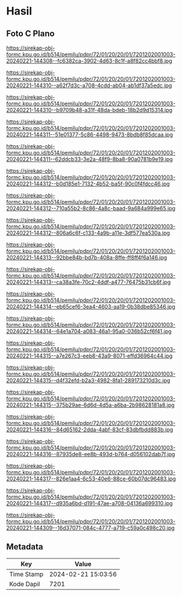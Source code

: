 # Hasil

## Foto C Plano

https://sirekap-obj-formc.kpu.go.id/b514/pemilu/pdpr/72/01/20/20/01/7201202001003-20240221-144308--fc6382ca-3902-4d63-8c1f-a8f82cc4bbf8.jpg

https://sirekap-obj-formc.kpu.go.id/b514/pemilu/pdpr/72/01/20/20/01/7201202001003-20240221-144310--a62f7d3c-a708-4cdd-ab04-ab1df37a5edc.jpg

https://sirekap-obj-formc.kpu.go.id/b514/pemilu/pdpr/72/01/20/20/01/7201202001003-20240221-144310--b9709b48-a31f-48da-bdeb-18b2d9d15314.jpg

https://sirekap-obj-formc.kpu.go.id/b514/pemilu/pdpr/72/01/20/20/01/7201202001003-20240221-144311--51e01377-5c86-4498-9473-8bdb8f85dcaa.jpg

https://sirekap-obj-formc.kpu.go.id/b514/pemilu/pdpr/72/01/20/20/01/7201202001003-20240221-144311--62ddcb33-3e2a-48f9-8ba8-90a0781b9e19.jpg

https://sirekap-obj-formc.kpu.go.id/b514/pemilu/pdpr/72/01/20/20/01/7201202001003-20240221-144312--b0d185e1-7132-4b52-ba5f-90c0f4fdcc46.jpg

https://sirekap-obj-formc.kpu.go.id/b514/pemilu/pdpr/72/01/20/20/01/7201202001003-20240221-144312--710a55b2-8c86-4a8c-baad-9a684a999e65.jpg

https://sirekap-obj-formc.kpu.go.id/b514/pemilu/pdpr/72/01/20/20/01/7201202001003-20240221-144312--806a6c6f-c133-4a9b-a11e-3df577ea530a.jpg

https://sirekap-obj-formc.kpu.go.id/b514/pemilu/pdpr/72/01/20/20/01/7201202001003-20240221-144313--92bbe84b-bd7b-408a-8ffe-ff8ff4f6a146.jpg

https://sirekap-obj-formc.kpu.go.id/b514/pemilu/pdpr/72/01/20/20/01/7201202001003-20240221-144313--ca38a3fe-70c2-4ddf-a477-76475b31cb6f.jpg

https://sirekap-obj-formc.kpu.go.id/b514/pemilu/pdpr/72/01/20/20/01/7201202001003-20240221-144314--eb65cef6-3ea4-4603-aa19-0b38dbe85346.jpg

https://sirekap-obj-formc.kpu.go.id/b514/pemilu/pdpr/72/01/20/20/01/7201202001003-20240221-144314--64e1a704-a083-46a1-95a0-036b52cf6f41.jpg

https://sirekap-obj-formc.kpu.go.id/b514/pemilu/pdpr/72/01/20/20/01/7201202001003-20240221-144315--a7e267c3-eeb8-43a9-8071-effd36964c44.jpg

https://sirekap-obj-formc.kpu.go.id/b514/pemilu/pdpr/72/01/20/20/01/7201202001003-20240221-144315--d4f32efd-b2a3-4982-8fa1-289173210d3c.jpg

https://sirekap-obj-formc.kpu.go.id/b514/pemilu/pdpr/72/01/20/20/01/7201202001003-20240221-144315--375b29ae-6d6d-4d5a-a6ba-2b98628181a8.jpg

https://sirekap-obj-formc.kpu.go.id/b514/pemilu/pdpr/72/01/20/20/01/7201202001003-20240221-144316--84d65162-2dda-4abf-83cf-83dbfbdd883b.jpg

https://sirekap-obj-formc.kpu.go.id/b514/pemilu/pdpr/72/01/20/20/01/7201202001003-20240221-144316--87935de8-ee8b-493d-b764-d056102dab7f.jpg

https://sirekap-obj-formc.kpu.go.id/b514/pemilu/pdpr/72/01/20/20/01/7201202001003-20240221-144317--826e1aa4-6c53-40e6-88ce-60b07dc96483.jpg

https://sirekap-obj-formc.kpu.go.id/b514/pemilu/pdpr/72/01/20/20/01/7201202001003-20240221-144317--d935a6bd-d191-47ae-a708-04136a699310.jpg

https://sirekap-obj-formc.kpu.go.id/b514/pemilu/pdpr/72/01/20/20/01/7201202001003-20240221-144309--16d37071-084c-4777-a719-c59a0c498c20.jpg


## Metadata

| Key        | Value               |
| ---------- | ------------------- |
| Time Stamp | 2024-02-21 15:03:56 |
| Kode Dapil | 7201                |



